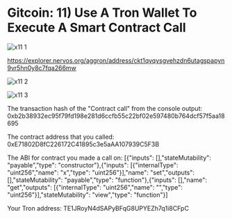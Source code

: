 # Gitcoin: 11) Use A Tron Wallet To Execute A Smart Contract Call

![x11 1](https://user-images.githubusercontent.com/89523896/130805245-44f3f12b-a426-41d7-bc8f-aceecc86ed4d.png)

https://explorer.nervos.org/aggron/address/ckt1qyqysgvehzdn6utagspapyn9vr5hn0y8c7fqa266mw

![x11 2](https://user-images.githubusercontent.com/89523896/130805418-d90ffa30-9000-4cc1-9d1d-1dec33b9173b.png)

![x11 3](https://user-images.githubusercontent.com/89523896/130805517-8807b368-0810-4911-8b22-f301a7411fd2.png)

The transaction hash of the "Contract call" from the console output:
0xb2b38932ec95f79fd198e281d6ccfb55c22bf02e597480b764dcf57f5aa18695

The contract address that you called: 0xE71802D8fC226172C41895c3e5aAA107939C5F3B

The ABI for contract you made a call on:
[{"inputs": [],"stateMutability": "payable","type": "constructor"},{"inputs": [{"internalType": "uint256","name": "x","type": "uint256"}],"name": "set","outputs":[],"stateMutability": "payable","type": "function"},{"inputs": [],"name": "get","outputs": [{"internalType": "uint256","name": "","type": "uint256"}],"stateMutability": "view","type": "function"}]

Your Tron address:
TE1JRoyN4dSAPyBFqG8UPYEZh7q1i8CFpC
